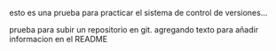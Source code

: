esto es una prueba para practicar el sistema de control de versiones...

prueba para subir un repositorio en git.
agregando texto para añadir informacion en el README

